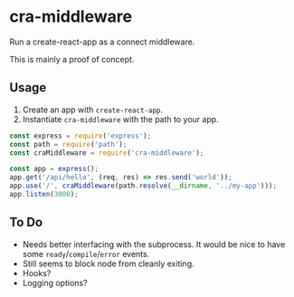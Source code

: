 # cra-middleware

Run a create-react-app as a connect middleware.

This is mainly a proof of concept.

## Usage

1. Create an app with `create-react-app`.
2. Instantiate `cra-middleware` with the path to your app.

```js
const express = require('express');
const path = require('path');
const craMiddleware = require('cra-middleware');

const app = express();
app.get('/api/hello', (req, res) => res.send('world'));
app.use('/', craMiddleware(path.resolve(__dirname, '../my-app')));
app.listen(3000);
```

## To Do

* Needs better interfacing with the subprocess. It would be nice to have some `ready`/`compile`/`error` events.
* Still seems to block node from cleanly exiting.
* Hooks?
* Logging options?
